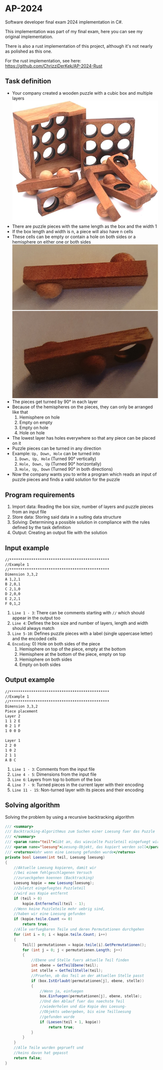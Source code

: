 # AP-2024
Software developer final exam 2024 implementation in C#.

This implementation was part of my final exam, here you can see my original implementation.

There is also a rust implementation of this project, although it's not nearly as polished as this one.

For the rust implementation, see here: https://github.com/ChrizziDerKek/AP-2024-Rust

## Task definition
- Your company created a wooden puzzle with a cubic box and multiple layers
  ![Puzzlebox](./Bilder/1.jpg)
- There are puzzle pieces with the same length as the box and the width 1
- If the box length and width is n, a piece will also have n cells
- These cells can be empty or contain a hole on both sides or a hemisphere on either one or both sides
  ![Piece1](./Bilder/4.jpg)
  ![Piece2](./Bilder/7.jpg)
- The pieces get turned by 90° in each layer
- Because of the hemispheres on the pieces, they can only be arranged like that
  1) Hemisphere on hole
  2) Empty on empty
  3) Empty on hole
  4) Hole on hole
- The lowest layer has holes everywhere so that any piece can be placed on it
- Puzzle pieces can be turned in any direction
- Example: ``Up, Down, Hole`` can be turned into
  1) ``Down, Up, Hole`` (Turned 90° vertically)
  2) ``Hole, Down, Up`` (Turned 90° horizontally)
  3) ``Hole, Up, Down`` (Turned 90° in both directions)
- Now the company wants you to write a program which reads an input of puzzle pieces and finds a valid solution for the puzzle

## Program requirements
1) Import data: Reading the box size, number of layers and puzzle pieces from an input file
2) Store data: Storing said data in a suiting data structure
3) Solving: Determining a possible solution in compliance with the rules defined by the task definition
4) Output: Creating an output file with the solution

## Input example
```
//**********************************************
//Example 1
//**********************************************
Dimension 3,3,2
A 1,2,1
B 2,0,1
C 2,1,0
D 2,0,0
E 2,2,1
F 0,1,2
```

1) ``Line 1 - 3``: There can be comments starting with ``//`` which should appear in the output too
2) ``Line 4``: Defines the box size and number of layers, length and width should always match
3) ``Line 5-10``: Defines puzzle pieces with a label (single uppercase letter) and the encoded cells
4) ``Encoding``:
   0) Hole on both sides of the piece
   1) Hemisphere on top of the piece, empty at the bottom
   2) Hemisphere at the bottom of the piece, empty on top
   3) Hemisphere on both sides
   4) Empty on both sides
  
## Output example
```
//**********************************************
//Example 1
//**********************************************
Dimension 3,3,2
Piece placement
Layer 2
1 1 2 E
0 2 1 F
1 0 0 D

Layer 1
2 2 0
1 0 2
2 1 1
A B C
```

1) ``Line 1 - 3``: Comments from the input file
2) ``Line 4 - 5``: Dimensions from the input file
3) ``Line 6``: Layers from top to bottom of the box
4) ``Line 7 - 9``: Turned pieces in the current layer with their encoding
5) ``Line 11 - 15``: Non-turned layer with its pieces and their encoding

## Solving algorithm
Solving the problem by using a recursive backtracking algorithm
```cs
/// <summary>
/// Backtracking-Algorithmus zum Suchen einer Loesung fuer das Puzzle
/// </summary>
/// <param name="teil">Gibt an, das wievielte Puzzleteil eingefuegt wird</param>
/// <param name="loesung">Loesung-Objekt, das kopiert werden soll</param>
/// <returns>Wahr wenn eine Loesung gefunden wurde</returns>
private bool Loesen(int teil, Loesung loesung)
{
    //Aktuelle Loesung kopieren, damit wir
    //bei einem fehlgeschlagenen Versuch
    //zurueckgehen koennen (Backtracking)
    Loesung kopie = new Loesung(loesung);
    //Zuletzt eingefuegtes Puzzleteil
    //wird aus Kopie entfernt
    if (teil > 0)
        kopie.EntferneTeil(teil - 1);
    //Wenn keine Puzzleteile mehr uebrig sind,
    //haben wir eine Loesung gefunden
    if (kopie.teile.Count <= 0)
        return true;
    //Alle verfuegbaren Teile und deren Permutationen durchgehen
    for (int i = 0; i < kopie.teile.Count; i++)
    {
        Teil[] permutationen = kopie.teile[i].GetPermutationen();
        for (int j = 0; j < permutationen.Length; j++)
        {
            //Ebene und Stelle fuers aktuelle Teil finden
            int ebene = GetTeilEbene(teil);
            int stelle = GetTeilStelle(teil);
            //Pruefen, ob das Teil an der aktuellen Stelle passt
            if (box.IstErlaubt(permutationen[j], ebene, stelle))
            {
                //Wenn ja, einfuegen
                box.Einfuegen(permutationen[j], ebene, stelle);
                //Und den Ablauf fuer das naechste Teil
                //wiederholen und die Kopie des Loesung-
                //Objekts uebergeben, bis eine Teilloesung
                //gefunden wurde
                if (Loesen(teil + 1, kopie))
                    return true;
            }
        }
    }
    //Alle Teile wurden geprueft und
    //keins davon hat gepasst
    return false;
}
```
